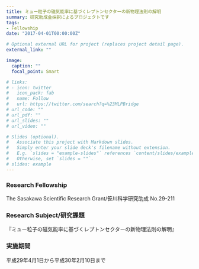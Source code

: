 ```yaml
---
title: ミュー粒子の磁気能率に基づくレプトンセクターの新物理法則の解明
summary: 研究助成金採択によるプロジェクトです
tags:
- Fellowship
date: "2017-04-01T00:00:00Z"

# Optional external URL for project (replaces project detail page).
external_link: ""

image:
  caption: ""
  focal_point: Smart

# links:
# - icon: twitter
#   icon_pack: fab
#   name: Follow
#   url: https://twitter.com/search?q=%23MLPBridge
# url_code: ""
# url_pdf: ""
# url_slides: ""
# url_video: ""

# Slides (optional).
#   Associate this project with Markdown slides.
#   Simply enter your slide deck's filename without extension.
#   E.g. `slides = "example-slides"` references `content/slides/example-slides.md`.
#   Otherwise, set `slides = ""`.
# slides: example
---
```


### Research Fellowship
The Sasakawa Scientific Research Grant/笹川科学研究助成
No.29-211
### Research Subject/研究課題
『ミュー粒子の磁気能率に基づくレプトンセクターの新物理法則の解明』
### 実施期間
平成29年4月1日から平成30年2月10日まで
